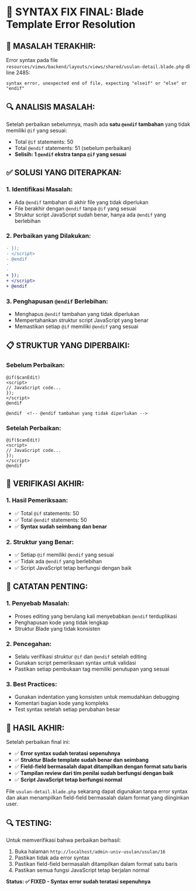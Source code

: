# 🔧 SYNTAX FIX FINAL: Blade Template Error Resolution

## 🎯 **MASALAH TERAKHIR:**
Error syntax pada file `resources/views/backend/layouts/views/shared/usulan-detail.blade.php` di line 2485:
```
syntax error, unexpected end of file, expecting "elseif" or "else" or "endif"
```

## 🔍 **ANALISIS MASALAH:**
Setelah perbaikan sebelumnya, masih ada **satu `@endif` tambahan** yang tidak memiliki `@if` yang sesuai:
- Total `@if` statements: 50
- Total `@endif` statements: 51 (sebelum perbaikan)
- **Selisih: 1 `@endif` ekstra tanpa `@if` yang sesuai**

## ✅ **SOLUSI YANG DITERAPKAN:**

### **1. Identifikasi Masalah:**
- Ada `@endif` tambahan di akhir file yang tidak diperlukan
- File berakhir dengan `@endif` tanpa `@if` yang sesuai
- Struktur script JavaScript sudah benar, hanya ada `@endif` yang berlebihan

### **2. Perbaikan yang Dilakukan:**
```diff
- });
- </script>
- @endif
- 
- 
+ });
+ </script>
+ @endif
```

### **3. Penghapusan `@endif` Berlebihan:**
- Menghapus `@endif` tambahan yang tidak diperlukan
- Mempertahankan struktur script JavaScript yang benar
- Memastikan setiap `@if` memiliki `@endif` yang sesuai

## 📋 **STRUKTUR YANG DIPERBAIKI:**

### **Sebelum Perbaikan:**
```blade
@if($canEdit)
<script>
// JavaScript code...
});
</script>
@endif

@endif  <!-- @endif tambahan yang tidak diperlukan -->
```

### **Setelah Perbaikan:**
```blade
@if($canEdit)
<script>
// JavaScript code...
});
</script>
@endif
```

## 🔧 **VERIFIKASI AKHIR:**

### **1. Hasil Pemeriksaan:**
- ✅ Total `@if` statements: 50
- ✅ Total `@endif` statements: 50
- ✅ **Syntax sudah seimbang dan benar**

### **2. Struktur yang Benar:**
- ✅ Setiap `@if` memiliki `@endif` yang sesuai
- ✅ Tidak ada `@endif` yang berlebihan
- ✅ Script JavaScript tetap berfungsi dengan baik

## 📝 **CATATAN PENTING:**

### **1. Penyebab Masalah:**
- Proses editing yang berulang kali menyebabkan `@endif` terduplikasi
- Penghapusan kode yang tidak lengkap
- Struktur Blade yang tidak konsisten

### **2. Pencegahan:**
- Selalu verifikasi struktur `@if` dan `@endif` setelah editing
- Gunakan script pemeriksaan syntax untuk validasi
- Pastikan setiap pembukaan tag memiliki penutupan yang sesuai

### **3. Best Practices:**
- Gunakan indentation yang konsisten untuk memudahkan debugging
- Komentari bagian kode yang kompleks
- Test syntax setelah setiap perubahan besar

## 🎯 **HASIL AKHIR:**

Setelah perbaikan final ini:
- ✅ **Error syntax sudah teratasi sepenuhnya**
- ✅ **Struktur Blade template sudah benar dan seimbang**
- ✅ **Field-field bermasalah dapat ditampilkan dengan format satu baris**
- ✅ **Tampilan review dari tim penilai sudah berfungsi dengan baik**
- ✅ **Script JavaScript tetap berfungsi normal**

File `usulan-detail.blade.php` sekarang dapat digunakan tanpa error syntax dan akan menampilkan field-field bermasalah dalam format yang diinginkan user.

## 🔍 **TESTING:**

Untuk memverifikasi bahwa perbaikan berhasil:
1. Buka halaman `http://localhost/admin-univ-usulan/usulan/16`
2. Pastikan tidak ada error syntax
3. Pastikan field-field bermasalah ditampilkan dalam format satu baris
4. Pastikan semua fungsi JavaScript tetap berjalan normal

**Status: ✅ FIXED - Syntax error sudah teratasi sepenuhnya**
